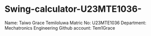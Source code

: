 # Swing-calculator-U23MTE1036-
Name: Taiwo Grace Temiloluwa
Matric No: U23MTE1036
Department: Mechatronics Engineering
Github account: Tem1Grace
